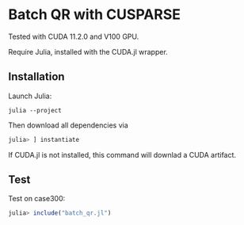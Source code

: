 # Batch QR with CUSPARSE

Tested with CUDA 11.2.0 and V100 GPU.

Require Julia, installed with the CUDA.jl wrapper.

## Installation

Launch Julia:
```shell
julia --project

```
Then download all dependencies via
```julia
julia> ] instantiate

```

If CUDA.jl is not installed, this command will downlad a CUDA artifact.


## Test

Test on case300:

```julia
julia> include("batch_qr.jl")
```
